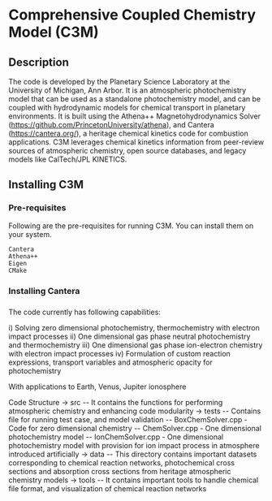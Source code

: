 # Comprehensive Coupled Chemistry Model (C3M)

## Description
The code is developed by the Planetary Science Laboratory at the University of Michigan, Ann Arbor. It is an atmospheric photochemistry model that can be used as a standalone photochemistry model,
and can be coupled with hydrodynamic models for chemical transport in planetary environments. It is built using the Athena++ Magnetohydrodynamics Solver (https://github.com/PrincetonUniversity/athena), and Cantera (https://cantera.org/), a heritage chemical kinetics code for combustion applications. C3M leverages chemical kinetics information from peer-review sources of atmospheric chemistry, open source databases, and legacy models like CalTech/JPL KINETICS.

## Installing C3M

### Pre-requisites
Following are the pre-requisites for running C3M. You can install them on your system.
```
Cantera
Athena++
Eigen
CMake
```
### Installing Cantera

### 

The code currently has following capabilities:

i) Solving zero dimensional photochemistry, thermochemistry with electron impact processes
ii) One dimensional gas phase neutral photochemistry and thermochemistry
iii) One dimensional gas phase ion-electron chemistry with electron impact processes
iv) Formulation of custom reaction expressions, transport variables and atmospheric opacity for photochemistry


With applications to Earth, Venus, Jupiter ionosphere



Code Structure
-> src
   -- It contains the functions for performing atmospheric chemistry and enhancing code modularity
-> tests
   -- Contains file for running test case, and model validation
   -- BoxChemSolver.cpp - Code for zero dimensional chemistry
   -- ChemSolver.cpp - One dimensional photochemistry model
   -- IonChemSolver.cpp - One dimensional photochemistry model with provision for ion impact process in atmosphere introduced artificially
-> data
   -- This directory contains important datasets corresponding to chemical reaction networks, photochemical cross sections and absorption cross sections from heritage atmospheric chemistry models
-> tools
   -- It contains important tools to handle chemical file format, and visualization of chemical reaction networks
